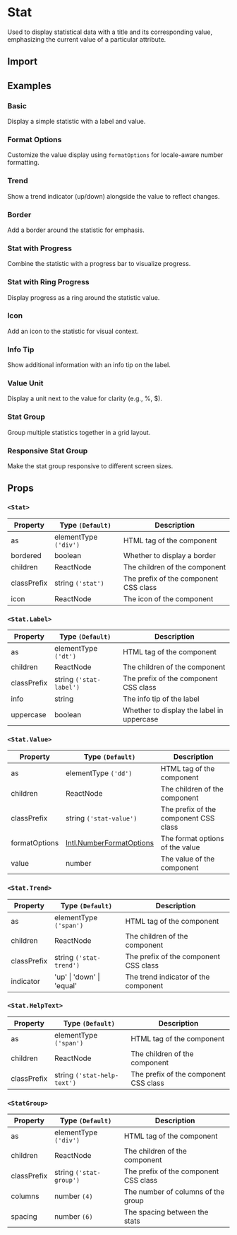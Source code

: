 # Stat

Used to display statistical data with a title and its corresponding value, emphasizing the current value of a particular attribute.

## Import

<!--{include:<import-guide>}-->

## Examples

### Basic

Display a simple statistic with a label and value.

<!--{include:`basic.md`}-->

### Format Options

Customize the value display using `formatOptions` for locale-aware number formatting.

<!--{include:`format-options.md`}-->

### Trend

Show a trend indicator (up/down) alongside the value to reflect changes.

<!--{include:`trend.md`}-->

### Border

Add a border around the statistic for emphasis.

<!--{include:`bordered.md`}-->

### Stat with Progress

Combine the statistic with a progress bar to visualize progress.

<!--{include:`progress-bar.md`}-->

### Stat with Ring Progress

Display progress as a ring around the statistic value.

<!--{include:`ring-progress.md`}-->

### Icon

Add an icon to the statistic for visual context.

<!--{include:`icon.md`}-->

### Info Tip

Show additional information with an info tip on the label.

<!--{include:`info-tip.md`}-->

### Value Unit

Display a unit next to the value for clarity (e.g., %, $).

<!--{include:`value-unit.md`}-->

### Stat Group

Group multiple statistics together in a grid layout.

<!--{include:`group.md`}-->

### Responsive Stat Group

Make the stat group responsive to different screen sizes.

<!--{include:<example-responsive>}-->

## Props

### `<Stat>`

| Property    | Type `(Default)`      | Description                           |
| ----------- | --------------------- | ------------------------------------- |
| as          | elementType `('div')` | HTML tag of the component             |
| bordered    | boolean               | Whether to display a border           |
| children    | ReactNode             | The children of the component         |
| classPrefix | string `('stat')`     | The prefix of the component CSS class |
| icon        | ReactNode             | The icon of the component             |

### `<Stat.Label>`

| Property    | Type `(Default)`        | Description                               |
| ----------- | ----------------------- | ----------------------------------------- |
| as          | elementType `('dt')`    | HTML tag of the component                 |
| children    | ReactNode               | The children of the component             |
| classPrefix | string `('stat-label')` | The prefix of the component CSS class     |
| info        | string                  | The info tip of the label                 |
| uppercase   | boolean                 | Whether to display the label in uppercase |

### `<Stat.Value>`

| Property      | Type `(Default)`                 | Description                           |
| ------------- | -------------------------------- | ------------------------------------- |
| as            | elementType `('dd')`             | HTML tag of the component             |
| children      | ReactNode                        | The children of the component         |
| classPrefix   | string `('stat-value')`          | The prefix of the component CSS class |
| formatOptions | [Intl.NumberFormatOptions][Intl] | The format options of the value       |
| value         | number                           | The value of the component            |

### `<Stat.Trend>`

| Property    | Type `(Default)`          | Description                           |
| ----------- | ------------------------- | ------------------------------------- |
| as          | elementType `('span')`    | HTML tag of the component             |
| children    | ReactNode                 | The children of the component         |
| classPrefix | string `('stat-trend')`   | The prefix of the component CSS class |
| indicator   | 'up' \| 'down' \| 'equal' | The trend indicator of the component  |

### `<Stat.HelpText>`

| Property    | Type `(Default)`            | Description                           |
| ----------- | --------------------------- | ------------------------------------- |
| as          | elementType `('span')`      | HTML tag of the component             |
| children    | ReactNode                   | The children of the component         |
| classPrefix | string `('stat-help-text')` | The prefix of the component CSS class |

### `<StatGroup>`

| Property    | Type `(Default)`        | Description                           |
| ----------- | ----------------------- | ------------------------------------- |
| as          | elementType `('div')`   | HTML tag of the component             |
| children    | ReactNode               | The children of the component         |
| classPrefix | string `('stat-group')` | The prefix of the component CSS class |
| columns     | number `(4)`            | The number of columns of the group    |
| spacing     | number `(6)`            | The spacing between the stats         |

[Intl]: https://developer.mozilla.org/en-US/docs/Web/JavaScript/Reference/Global_Objects/Intl/NumberFormat

